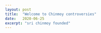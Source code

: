 ```yaml
---
layout: post
title:  "Welcome to Chinmoy controversies"
date:   2020-06-25
excerpt: "sri chinmoy founded"
---
```

